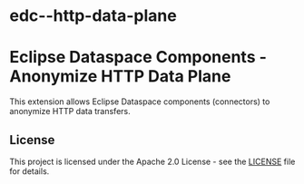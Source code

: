 # edc--http-data-plane

# Eclipse Dataspace Components - Anonymize HTTP Data Plane

This extension allows Eclipse Dataspace components (connectors) to anonymize HTTP data transfers.

## License

This project is licensed under the Apache 2.0 License - see the [LICENSE](LICENSE) file for details.
